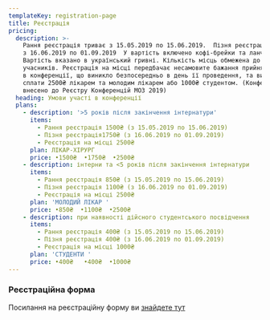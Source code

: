 ```yaml
---
templateKey: registration-page
title: Реєстрація
pricing:
  description: >-
    Рання реєстрація триває з 15.05.2019 по 15.06.2019.  Пізня реєстрація триває
    з 16.06.2019 по 01.09.2019  У вартість включено кофі-брейки та ланч.
    Вартість вказано в український гривні. Кількість місць обмежена до 120
    учасників. Реєстрація на місці передбачає несамовите бажання прийняти учать
    в конференції, що виникло безпосередньо в день її проведення, та вимагає
    сплати 2500₴ лікарем та молодим лікарем або 1000₴ студентом. (Конференцію
    внесено до Реєстру Конференцій МОЗ 2019)
  heading: Умови участі в конференції
  plans:
    - description: '>5 років після закінчення інтернатури'
      items:
        - Рання реєстрація 1500₴ (з 15.05.2019 по 15.06.2019)
        - Пізня реєстрація1750₴ (з 16.06.2019 по 01.09.2019)
        - Реєстрація на місці 2500₴
      plan: ЛІКАР-ХІРУРГ
      price: •1500₴  •1750₴  •2500₴
    - description: інтерни та <5 років після закінчення інтернатури
      items:
        - Рання реєстрація 850₴ (з 15.05.2019 по 15.06.2019)
        - Пізня реєстрація 1100₴ (з 16.06.2019 по 01.09.2019)
        - Реєстрація на місці 2500₴
      plan: 'МОЛОДИЙ ЛІКАР '
      price: •850₴  •1100₴  •2500₴
    - description: при наявності дійсного студентського посвідчення
      items:
        - Рання реєстрація 400₴ (з 15.05.2019 по 15.06.2019)
        - Пізня реєстрація 400₴ (з 16.06.2019 по 01.09.2019)
        - Реєстрація на місці 1000₴
      plan: 'СТУДЕНТИ '
      price: •400₴   •400₴  •1000₴
---
```

### Реєстраційна форма

Посилання на реєстраційну форму ви [знайдете тут](https://dariadiehtiarova.typeform.com/to/APLqPo)
